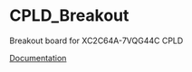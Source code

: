 # CPLD_Breakout
Breakout board for XC2C64A-7VQG44C CPLD

[Documentation](PCB_Design/CPLD_Breakout.pdf)
